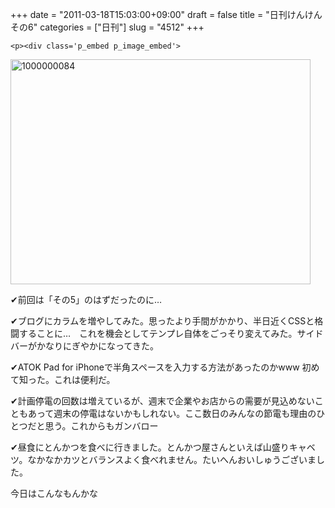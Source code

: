 +++
date = "2011-03-18T15:03:00+09:00"
draft = false
title = "日刊けんけん その6"
categories = ["日刊"]
slug = "4512"
+++


    <p><div class='p_embed p_image_embed'>
<img alt="1000000084" height="360" src="http://knk-n.com.s3-website-ap-northeast-1.amazonaws.com/images/2011/03/1000000084.jpg.scaled500-300x225.jpg" width="480" />
</div>
</p>
<p>✔前回は「その5」のはずだったのに&hellip;</p>
<p>✔ブログにカラムを増やしてみた。思ったより手間がかかり、半日近くCSSと格闘することに&hellip;　これを機会としてテンプレ自体をごっそり変えてみた。サイドバーがかなりにぎやかになってきた。</p>
<p>✔ATOK Pad for iPhoneで半角スペースを入力する方法があったのかwww 初めて知った。これは便利だ。</p>
<p>✔計画停電の回数は増えているが、週末で企業やお店からの需要が見込めないこともあって週末の停電はないかもしれない。ここ数日のみんなの節電も理由のひとつだと思う。これからもガンバロー</p>
<p>✔昼食にとんかつを食べに行きました。とんかつ屋さんといえば山盛りキャベツ。なかなかカツとバランスよく食べれません。たいへんおいしゅうございました。</p>
<p>今日はこんなもんかな</p>
  
